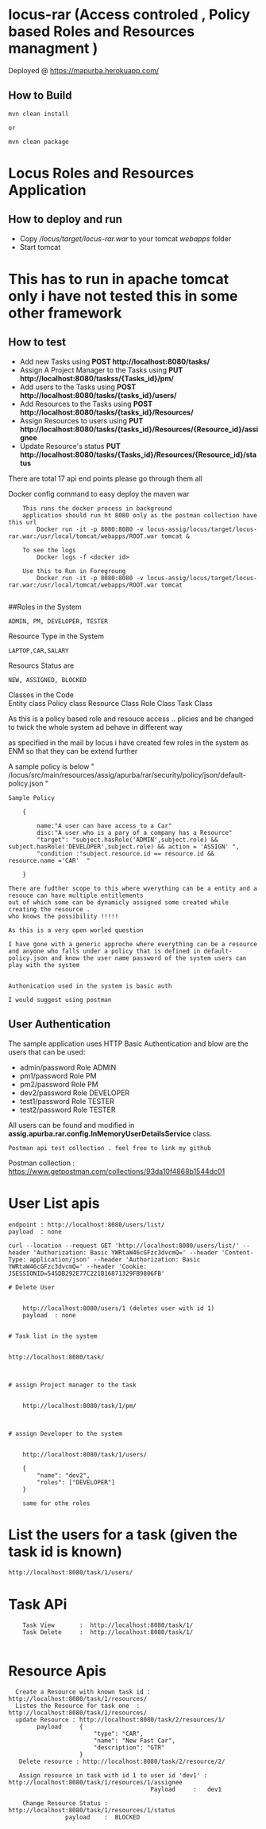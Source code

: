 # locus-rar (Access controled , Policy based Roles and Resources managment  )

Deployed @ https://mapurba.herokuapp.com/

## How to Build
```shel
mvn clean install

or 

mvn clean package
```
# Locus Roles and Resources Application

## How to deploy and run
- Copy */locus/target/locus-rar.war* to your tomcat *webapps* folder
-  Start tomcat

# This has to run in apache tomcat only i have not tested this in some other framework

## How to test
- Add new Tasks using **POST http://localhost:8080/tasks/**
- Assign A Project Manager to the Tasks using **PUT http://localhost:8080/taskss/{Tasks_id}/pm/**
- Add users to the Tasks using **POST http://localhost:8080/tasks/{tasks_id}/users/**
- Add Resources to the Tasks using **POST http://localhost:8080/tasks/{tasks_id}/Resources/**
- Assign Resources to users using **PUT http://localhost:8080/tasks/{tasks_id}/Resources/{Resource_id}/assignee**
- Update Resource's status **PUT http://localhost:8080/tasks/{Tasks_id}/Resources/{Resource_id}/status**


There are total 17 api end points please go through them all 



Docker config command to easy deploy the maven war

```
    This runs the docker process in background
    application should run ht 8080 only as the postman collection have this url
        Docker run -it -p 8080:8080 -v locus-assig/locus/target/locus-rar.war:/usr/local/tomcat/webapps/ROOT.war tomcat &

    To see the logs  
        Docker logs -f <docker id>  

    Use this to Run in Foregroung
        Docker run -it -p 8080:8080 -v locus-assig/locus/target/locus-rar.war:/usr/local/tomcat/webapps/ROOT.war tomcat 


```

##Roles in the System 

	ADMIN, PM, DEVELOPER, TESTER


Resource Type in the System

	LAPTOP,CAR,SALARY

Resourcs Status are 

	NEW, ASSIGNED, BLOCKED


Classes in the Code     
    Entity class 
    Policy class
    Resource Class
    Role    Class
    Task    Class


As this is a policy based role and resouce access .. plicies and be changed to twick the whole  system ad behave in different way 

as specified in the mail  by locus  i have created few roles in the system as ENM so that they can be extend further

A sample policy is below " /locus/src/main/resources/assig/apurba/rar/security/policy/json/default-policy.json "

```
Sample Policy

    {

        name:"A user can have access to a Car"
        disc:"A user who is a pary of a company has a Resource"
		"target": "subject.hasRole('ADMIN',subject.role) && subject.hasRole('DEVELOPER',subject.role) && action = 'ASSIGN' ",
        "condition :"subject.resource.id == resource.id && resource.name ='CAR'  " 

    }

```

    There are fudther scope to this where wverything can be a entity and a resouce can have multiple entitlements 
    out of which some can be dynamicly assigned some created while creating the resource .
    who knows the possibility !!!!! 

    As this is a very open worled question 

    I have gone with a generic approche where everything can be a resource and anyone who falls under a policy that is defined in default-policy.json and know the user name password of the system users can play with the system 


    Authonication used in the system is basic auth 
    
    I would suggest using postman








## User Authentication
The sample application uses HTTP Basic Authentication and blow are the users that can be used:
- admin/password	Role ADMIN
- pm1/password      Role PM
- pm2/password      Role PM
- dev2/password     Role DEVELOPER
- test1/password    Role TESTER
- test2/password    Role TESTER

All users can be found and modified in **assig.apurba.rar.config.InMemoryUserDetailsService** class.


```
Postman api test collection . feel free to link my github
```
Postman collection : https://www.getpostman.com/collections/93da10f4868b1544dc01

# User List apis 

```
endpoint : http://localhost:8080/users/list/
payload  : none

curl --location --request GET 'http://localhost:8080/users/list/' --header 'Authorization: Basic YWRtaW46cGFzc3dvcmQ=' --header 'Content-Type: application/json' --header 'Authorization: Basic YWRtaW46cGFzc3dvcmQ=' --header 'Cookie: JSESSIONID=545DB292E77C221B16871329FB9806FB'

# Delete User


    http://localhost:8080/users/1 (deletes user with id 1)
    payload  : none


# Task list in the system


http://localhost:8080/task/



# assign Project manager to the task


    http://localhost:8080/task/1/pm/



# assign Developer to the system 


    http://localhost:8080/task/1/users/

    {
	    "name": "dev2",
    	"roles": ["DEVELOPER"]
    }

    same for othe roles 

```


# List the users for a task (given the task id is known)
```
http://localhost:8080/task/1/users/

```

# Task APi
```
    Task View       :  http://localhost:8080/task/1/
    Task Delete     :  http://localhost:8080/task/1/
    
```

# Resource Apis 

```
  Create a Resource with known task id : http://localhost:8080/task/1/resources/
  Listes the Resource for task one  :  http://localhost:8080/task/1/resources/
  update Resource : http://localhost:8080/task/2/resources/1/ 
        payload     {
                        "type": "CAR",
                        "name": "New Fast Car",
                        "description": "GTR"
                    }
   Delete resource : http://localhost:8080/task/2/resource/2/

   Assign resource in task with id 1 to user id 'dev1' :  http://localhost:8080/task/1/resources/1/assignee 
                                        Payload     :   dev1

    Change Resource Status :  http://localhost:8080/task/1/resources/1/status
                payload    :  BLOCKED  
```


